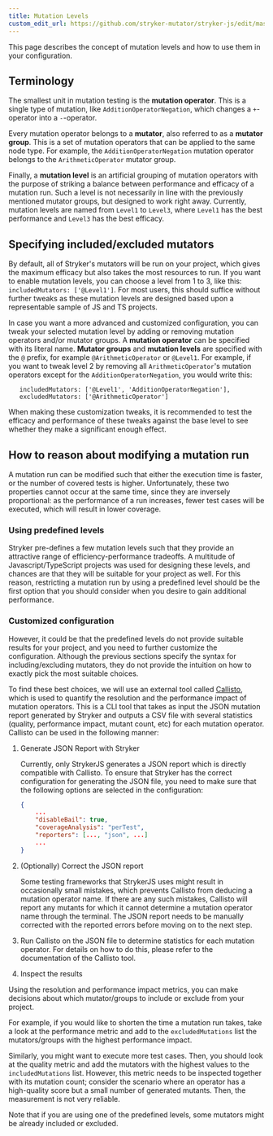 ```yaml
---
title: Mutation Levels
custom_edit_url: https://github.com/stryker-mutator/stryker-js/edit/master/docs/mutation-levels.md
---
```


This page describes the concept of mutation levels and how to use them in your configuration.

## Terminology
The smallest unit in mutation testing is the **mutation operator**. This is a single type of mutation, like `AdditionOperatorNegation`, which changes a `+`-operator into a `-`-operator.

Every mutation operator belongs to a **mutator**, also referred to as a **mutator group**. This is a set of mutation operators that can be applied to the same node type. 
For example, the `AdditionOperatorNegation` mutation operator belongs to the `ArithmeticOperator` mutator group.

Finally, a **mutation level** is an artificial grouping of mutation operators with the purpose of striking a balance between performance and efficacy of a mutation run. 
Such a level is not necessarily in line with the previously mentioned mutator groups, but designed to work right away.
Currently, mutation levels are named from `Level1` to `Level3`, where `Level1` has the best performance and `Level3` has the best efficacy.

## Specifying included/excluded mutators
By default, all of Stryker's mutators will be run on your project, which gives the maximum efficacy but also takes the most resources to run. 
If you want to enable mutation levels, you can choose a level from 1 to 3, like this: ``includedMutators: ['@Level1']``.
For most users, this should suffice without further tweaks as these mutation levels are designed based upon a representable sample of JS and TS projects.

In case you want a more advanced and customized configuration, you can tweak your selected mutation level by adding or removing mutation operators and/or mutator groups.
A **mutation operator** can be specified with its literal name. **Mutator groups** and **mutation levels** are specified with the `@` prefix, for example `@ArithmeticOperator` or `@Level1`.
For example, if you want to tweak level 2 by removing all `ArithmeticOperator`'s mutation operators except for the `AdditionOperatorNegation`, you would write this: 
```
   includedMutators: ['@Level1', 'AdditionOperatorNegation'],
   excludedMutators: ['@ArithmeticOperator']
```
When making these customization tweaks, it is recommended to test the efficacy and performance of these tweaks against the base level to see whether they make a significant enough effect.

## How to reason about modifying a mutation run

A mutation run can be modified such that either the execution time is faster, or the number of covered tests is higher. Unfortunately, these two properties cannot occur at the same time, since they are inversely proportional: as the performance of a run increases, fewer test cases will be executed, which will result in lower coverage.

### Using predefined levels

Stryker pre-defines a few mutation levels such that they provide an attractive range of efficiency-performance tradeoffs. A multitude of Javascript/TypeScript projects was used for designing these levels, and chances are that they will be suitable for your project as well. For this reason, restricting a mutation run by using a predefined level should be the first option that you should consider when you desire to gain additional performance. 

### Customized configuration

However, it could be that the predefined levels do not provide suitable results for your project, and you need to further customize the configuration. Although the previous sections specify the syntax for including/excluding mutators, they do not provide the intuition on how to exactly pick the most suitable choices. 

To find these best choices, we will use an external tool called [Callisto](https://github.com/stryker-mutator/callisto), which is used to quantify the resolution and the performance impact of mutation operators. This is a CLI tool that takes as input the JSON mutation report generated by Stryker and outputs a CSV file with several statistics (quality, performance impact, mutant count, etc) for each mutation operator. Callisto can be used in the following manner:


1. Generate JSON Report with Stryker

    Currently, only StrykerJS generates a JSON report which is directly compatible with Callisto. To ensure that Stryker has the correct configuration for generating the JSON file, you need to make sure that the following options are selected in the configuration:

    ```json
    {
        ...
        "disableBail": true,
        "coverageAnalysis": "perTest",
        "reporters": [..., "json", ...]
        ...
    }
    ```

2. (Optionally) Correct the JSON report

    Some testing frameworks that StrykerJS uses might result in occasionally small mistakes, which prevents Callisto from deducing a mutation operator name. If there are any such mistakes, Callisto will report any mutants for which it cannot determine a mutation operator name through the terminal. The JSON report needs to be manually corrected with the reported errors before moving on to the next step.

3. Run Callisto on the JSON file to determine statistics for each mutation operator. For details on how to do this, please refer to the documentation of the Callisto tool.

4. Inspect the results

Using the resolution and performance impact metrics, you can make decisions about which mutator/groups to include or exclude from your project. 

For example, if you would like to shorten the time a mutation run takes, take a look at the performance metric and add to the `excludedMutations` list the mutators/groups with the highest performance impact. 

Similarly, you might want to execute more test cases. Then, you should look at the quality metric and add the mutators with the highest values to the `includedMutations` list. However, this metric needs to be inspected together with its mutation count; consider the scenario where an operator has a high-quality score but a small number of generated mutants. Then, the measurement is not very reliable. 

Note that if you are using one of the predefined levels, some mutators might be already included or excluded.    